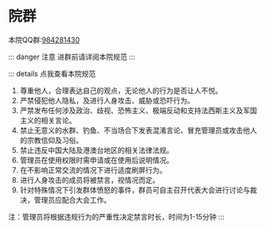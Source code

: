 # 院群

本院QQ群:[984281430](https://qm.qq.com/q/Fnsk6aL48q)

::: danger 注意
进群前请详阅本院规范 
:::

::: details 点我查看本院规范
1. 尊重他人，合理表达自己的观点，无论他人的行为是否让人不悦。
2. 严禁侵犯他人隐私，及进行人身攻击、威胁或恐吓行为。
3. 严禁发布任何涉及政治、歧视、恐怖主义、极端反动和支持法西斯主义及军国主义的相关言论。
4. 禁止无意义的水群、钓鱼、不当场合下发表混淆言论、冒充管理员或攻击他人的宗教信仰及习俗。
5. 禁止违反中国大陆及港澳台地区的相关法律法规。
6. 管理员在使用权限时需申请或在使用后说明情况。
7. 在不影响正常交流的情况下进行适度刷屏行为。
8. 进行人身攻击的成员将被禁言，视情况而定。
9. 针对特殊情况下引发群体愤怒的事件，群员可自主召开代表大会进行讨论与裁决，管理员应配合大会工作。

注：管理员将根据违规行为的严重性决定禁言时长，时间为1-15分钟
:::
